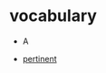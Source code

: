 # vocabulary

- A

* [pertinent](https://www.google.com/search?q=pertinent&rlz=1C1GCEA_enUS862US862&oq=pertinent&aqs=chrome..69i57&sourceid=chrome&ie=UTF-8)

